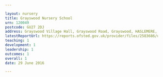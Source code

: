 ```yaml
---

layout: nursery
title: Grayswood Nursery School
urn: 120049
postcode: GU27 2DJ
address: Grayswood Village Hall, Grayswood Road, Grayswood, HASLEMERE, Surrey, GU27 2DJ
latestReportUrl: https://reports.ofsted.gov.uk/provider/files/2583686/urn/120049.pdf
teaching: 1
development: 1
leadership: 1
outcomes: 1
overall: 1
date: 29 June 2016

---
```

